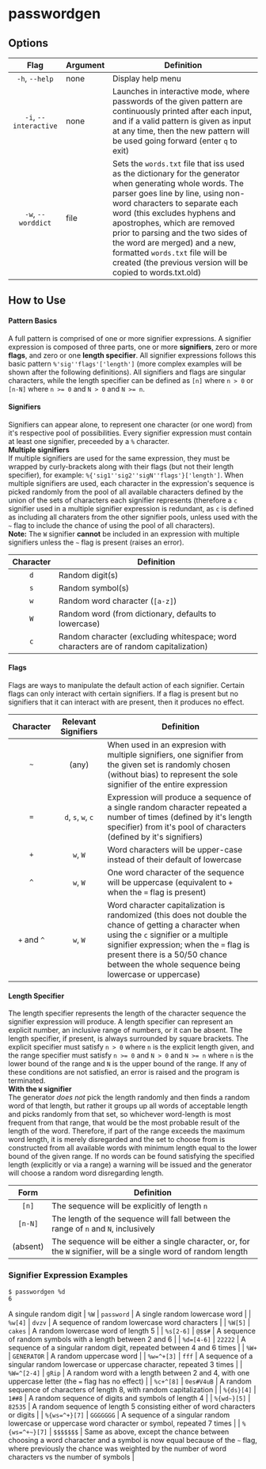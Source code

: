 passwordgen
===========

Options
-------
| Flag                  | Argument | Definition |
| :-------------------: | -------- | ---------- |
| `-h`, `--help`        | none     | Display help menu |
| `-i`, `--interactive` | none     | Launches in interactive mode, where passwords of the given pattern are continuously printed after each input, and if a valid pattern is given as input at any time, then the new pattern will be used going forward (enter `q` to exit) |
| `-w`, `--worddict`    | file     | Sets the `words.txt` file that iss used as the dictionary for the generator when generating whole words. The parser goes line by line, using non-word characters to separate each word (this excludes hyphens and apostrophes, which are removed prior to parsing and the two sides of the word are merged) and a new, formatted `words.txt` file will be created (the previous version will be copied to words.txt.old) | 

How to Use
----------
#### Pattern Basics
A full pattern is comprised of one or more signifier expressions.  A signifier expression is composed of three parts, one or more **signifiers**, zero or more **flags**, and zero or one **length specifier**.  All signifier expressions follows this basic pattern `%'sig''flags'['length']` (more complex examples will be shown after the following definitions).  All signifiers and flags are singular characters, while the length specifier can be defined as `[n]` where `n > 0` or `[n-N]` where `n >= 0` and `N > 0` and `N >= n`.
#### Signifiers
Signifiers can appear alone, to represent one character (or one word) from it's respective pool of possibilities. Every signifier expression must contain at least one signifier, preceeded by a `%` character.  
**Multiple signifiers**  
If multiple signifiers are used for the same expression, they must be wrapped by curly-brackets along with their flags (but not their length specifier), for example: `%{'sig1''sig2''sigN''flags'}['length']`. When multiple signifiers are used, each character in the expression's sequence is picked randomly from the pool of all available characters defined by the union of the sets of characters each signifier represents (therefore a `c` signifier used in a multiple signifier expression is redundant, as `c` is defined as including all charaters from the other signifier pools, unless used with the `~` flag to include the chance of using the pool of all characters).  
**Note:** The `W` signifier **cannot** be included in an expression with multiple signifiers unless the `~` flag is present (raises an error).

| Character | Definition                                                                            |
| :-------: | ------------------------------------------------------------------------------------- |
| `d`       | Random digit(s)                                                                       |
| `s`       | Random symbol(s)                                                                      |
| `w`       | Random word character (`[a-z]`)                                                       |
| `W`       | Random word (from dictionary, defaults to lowercase)                                  |
| `c`       | Random character (excluding whitespace; word characters are of random capitalization) |
#### Flags
Flags are ways to manipulate the default action of each signifier. Certain flags can only interact with certain signifiers. If a flag is present but no signifiers that it can interact with are present, then it produces no effect.

| Character   | Relevant Signifiers | Definition |
| :---------: | :-----------------: | ---------- |
| `~`         | (any)               | When used in an expresion with multiple signifiers, one signifier from the given set is randomly chosen (without bias) to represent the sole signifier of the entire expression |
| `=`         | `d`, `s`, `w`, `c`  | Expression will produce a sequence of a single random character repeated a number of times (defined by it's length specifier) from it's pool of characters (defined by it's signifiers) |
| `+`         | `w`, `W`            | Word characters will be upper-case instead of their default of lowercase |
| `^`         | `w`, `W`            | One word character of the sequence will be uppercase (equivalent to `+` when the `=` flag is present) |
| `+` and `^` | `w`, `W`            | Word character capitalization is randomized (this does not double the chance of getting a character when using the `c` signifier or a multiple signifier expression; when the `=` flag is present there is a 50/50 chance between the whole sequence being lowercase or uppercase) |
#### Length Specifier
The length specifier represents the length of the character sequence the signifier expression will produce. A length specifier can represent an explicit number, an inclusive range of numbers, or it can be absent. The length specifier, if present, is always surrounded by square brackets. The explicit specifier must satisfy `n > 0` where `n` is the explicit length given, and the range specifier must satisfy `n >= 0` and `N > 0` and `N >= n` where `n` is the lower bound of the range and `N` is the upper bound of the range. If any of these conditions are not satisfied, an error is raised and the program is terminated.  
**With the `W` signifier**  
The generator _does not_ pick the length randomly and then finds a random word of that length, but rather it groups up all words of acceptable length and picks randomly from that set, so whichever word-length is most frequent from that range, that would be the most probable result of the length of the word. Therefore, if part of the range exceeds the maximum word length, it is merely disregarded and the set to choose from is constructed from all available words with minimum length equal to the lower bound of the given range. If no words can be found satisfying the specified length (explicitly or via a range) a warning will be issued and the generator will choose a random word disregarding length.

| Form     | Definition |
| :------: | ---------- |
| `[n]`    | The sequence will be explicitly of length `n` |
| `[n-N]`  | The length of the sequence will fall between the range of `n` and `N`, inclusively |
| (absent) | The sequence will be either a single character, or, for the `W` signifier, will be a single word of random length |
### Signifier Expression Examples
```bash
$ passwordgen %d
6            
```
A singule random digit
| `%W`            | `password`     | A single random lowercase word |
| `%w[4]`         | `dvzv`         | A sequence of random lowercase word characters |
| `%W[5]`         | `cakes`        | A random lowercase word of length 5 |
| `%s[2-6]`       | `@$$#`         | A sequence of random symbols with a length between 2 and 6 |
| `%d=[4-6]`      | `22222`        | A sequence of a singular random digit, repeated between 4 and 6 times |
| `%W+`           | `GENERATOR`    | A random uppercase word |
| `%w=^+[3]`      | `fff`          | A sequence of a singular random lowercase or uppercase character, repeated 3 times |
| `%W=^[2-4]`     | `gRip`         | A random word with a length between 2 and 4, with one uppercase letter (the `=` flag has no effect) |
| `%c+^[8]`       | `0es#V4uB`     | A random sequence of characters of length 8, with random capitalization |
| `%{ds}[4]`      | `1##8`         | A random sequence of digits and symbols of length 4 |
| `%{wd~}[5]`     | `82535`        | A random sequence of length 5 consisting either of word characters or digits |
| `%{ws=^+}[7]`   | `GGGGGGG`      | A sequence of a singular random lowercase or uppercase word character or symbol, repeated 7 times |
| `%{ws=^+~}[7]`  | `$$$$$$$`      | Same as above, except the chance between choosing a word character and a symbol is now equal because of the `~` flag, where previously the chance was weighted by the number of word characters vs the number of symbols |


